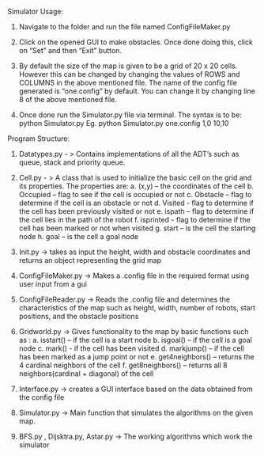 Simulator Usage:

1.	Navigate to the folder and run the file named ConfigFileMaker.py

2.	Click on the opened GUI to make obstacles. Once done doing this, click on “Set” and then “Exit” button.

3.	By default the size of the map is given to be a grid of 20 x 20 cells. However this can be changed by changing the values of ROWS and COLUMNS in the above mentioned file. The name of the config file generated is “one.config” by default. You can change it by changing line 8 of the above mentioned file.

4.	Once done run the Simulator.py file via terminal. The syntax is to be:
python Simulator.py <configfile name> <algo name> <start node> <goal node>
Eg. python Simulator.py one.config 1,0 10,10

Program Structure:
1.	Datatypes.py - > Contains implementations of all the ADT’s such as queue, stack and priority queue.

2.	Cell.py - > A class that is used to initialize the basic cell on the grid and its properties. The properties are:
a.	(x,y) – the coordinates of the cell
b.	Occupied – flag to see if the cell is occupied or not
c.	Obstacle – flag to determine if the cell is an obstacle or not
d.	Visited - flag to determine if the cell has been previously visited or not
e.	ispath – flag to determine if the cell lies in the path of the robot
f.	isprinted - flag to determine if the cell has been marked or not when visited
g.	start – is the cell the starting node
h.	goal – is the cell a goal node

3.	Init.py -> takes as input the height, width and obstacle coordinates and returns an object representing the grid map

4.	ConfigFileMaker.py -> Makes a .config file in the required format using user input from a gui

5.	ConfigFileReader.py -> Reads the .config file and determines the characteristics of the map such as height, width, number of robots, start positions, and the obstacle positions

6.	Gridworld.py -> Gives functionality to the map by basic functions such as :
a.	isstart() – if the cell is a start node
b.	isgoal() – if the cell is a goal node
c.	mark() -  if the cell has been visited
d.	markjump() – if the cell has been marked as a jump point or not
e.	get4neighbors() – returns the 4 cardinal neighbors of the cell
f.	get8neighbors() – returns all 8 neighbors(cardinal + diagonal) of the cell

7.	Interface.py -> creates a GUI interface based on the data obtained from the config file

8.	Simulator.py -> Main function that simulates the algorithms on the given map.

9.	BFS.py , Dijsktra.py, Astar.py -> The working algorithms which work the simulator
